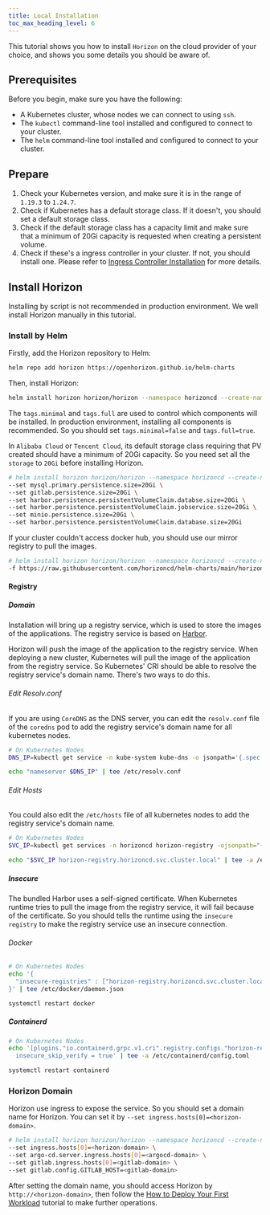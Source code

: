 ```yaml
---
title: Local Installation
toc_max_heading_level: 6
---
```


This tutorial shows you how to install `Horizon` on the cloud provider of your choice, and shows you some details you should be aware of.

## Prerequisites

Before you begin, make sure you have the following:

- A Kubernetes cluster, whose nodes we can connect to using `ssh`.
- The `kubectl` command-line tool installed and configured to connect to your cluster.
- The `helm` command-line tool installed and configured to connect to your cluster.

## Prepare

1. Check your Kubernetes version, and make sure it is in the range of `1.19.3` to `1.24.7`.
2. Check if Kubernetes has a default storage class. If it doesn't, you should set a default storage class.
3. Check if the default storage class has a capacity limit and make sure that a minimum of 20Gi capacity is requested when creating a persistent volume.
4. Check if these's a ingress controller in your cluster. If not, you should install one. Please refer to [Ingress Controller Installation](https://kubernetes.github.io/ingress-nginx/deploy) for more details.

## Install Horizon

Installing by script is not recommended in production environment. We well install Horizon manually in this tutorial.

### Install by Helm

Firstly, add the Horizon repository to Helm:

```bash
helm repo add horizon https://openhorizon.github.io/helm-charts
```

Then, install Horizon:

```bash
helm install horizon horizon/horizon --namespace horizoncd --create-namespace --set tags.minimal=false,tags.full=true
```

The `tags.minimal` and `tags.full` are used to control which components will be installed. In production environment, installing all components is recommended. So you should set `tags.minimal=false` and `tags.full=true`.

In `Alibaba Cloud` or `Tencent Cloud`, its default storage class requiring that PV created should have a minimum of 20Gi capacity. So you need set all the `storage` to `20Gi` before installing Horizon.

```bash
# helm install horizon horizon/horizon --namespace horizoncd --create-namespace --set tags.minimal=false,tags.full=true \
--set mysql.primary.persistence.size=20Gi \
--set gitlab.persistence.size=20Gi \
--set harbor.persistence.persistentVolumeClaim.databse.size=20Gi \
--set harbor.persistence.persistentVolumeClaim.jobservice.size=20Gi \
--set minio.persistence.size=20Gi \
--set harbor.persistence.persistentVolumeClaim.database.size=20Gi
```

If your cluster couldn't access docker hub, you should use our mirror registry to pull the images.

```bash
# helm install horizon horizon/horizon --namespace horizoncd --create-namespace --set tags.minimal=false,tags.full=true \
-f https://raw.githubusercontent.com/horizoncd/helm-charts/main/horizon-cn-values.yaml
```

#### Registry

##### Domain

Installation will bring up a registry service, which is used to store the images of the applications. The registry service is based on [Harbor](https://goharbor.io/).

Horizon will push the image of the application to the registry service. When deploying a new cluster, Kubernetes will pull the image of the application from the registry service. So Kubernetes' CRI should be able to resolve the registry service's domain name. There's two ways to do this.

###### Edit Resolv.conf

If you are using `CoreDNS` as the DNS server, you can edit the `resolv.conf` file of the `coredns` pod to add the registry service's domain name for all kubernetes nodes.

```bash
# On Kubernetes Nodes
DNS_IP=kubectl get service -n kube-system kube-dns -o jsonpath='{.spec.clusterIP}'

echo "nameserver $DNS_IP" | tee /etc/resolv.conf
```

###### Edit Hosts

You could also edit the `/etc/hosts` file of all kubernetes nodes to add the registry service's domain name.

```bash
# On Kubernetes Nodes
SVC_IP=kubectl get services -n horizoncd horizon-registry -ojsonpath="{.spec.clusterIP}"

echo "$SVC_IP horizon-registry.horizoncd.svc.cluster.local" | tee -a /etc/hosts
```

##### Insecure

The bundled Harbor uses a self-signed certificate. When Kubernetes runtime tries to pull the image from the registry service, it will fail because of the certificate. So you should tells the runtime using the `insecure registry` to make the registry service use an insecure connection.

###### Docker

```bash
# On Kubernetes Nodes
echo '{
  "insecure-registries" : ["horizon-registry.horizoncd.svc.cluster.local"]
}' | tee /etc/docker/daemon.json

systemctl restart docker
```

##### Containerd

```bash
# On Kubernetes Nodes
echo '[plugins."io.containerd.grpc.v1.cri".registry.configs."horizon-registry.horizoncd.svc.cluster.local".tls]
  insecure_skip_verify = true' | tee -a /etc/containerd/config.toml

systemctl restart containerd
```

### Horizon Domain

Horizon use ingress to expose the service. So you should set a domain name for Horizon. You can set it by `--set ingress.hosts[0]=<horizon-domain>`.

```bash
# helm install horizon horizon/horizon --namespace horizoncd --create-namespace --set tags.minimal=false,tags.full=true \
--set ingress.hosts[0]=<horizon-domain> \
--set argo-cd.server.ingress.hosts[0]=<argocd-domain> \
--set gitlab.ingress.hosts[0]=<gitlab-domain> \
--set gitlab.config.GITLAB_HOST=<gitlab-domain>
```

After setting the domain name, you should access Horizon by `http://<horizon-domain>`, then follow the [How to Deploy Your First Workload](/docs/tutorials/how-to-deploy-your-first-workload) tutorial to make further operations.
